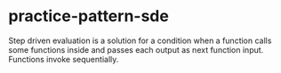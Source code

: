 # practice-pattern-sde
Step driven evaluation is a solution for a condition when a function calls some functions inside and passes each output as next function input. Functions invoke sequentially.
